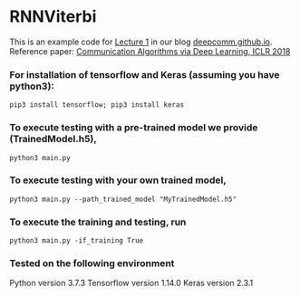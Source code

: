 # RNNViterbi

This is an example code for [Lecture 1](https://deepcomm.github.io/jekyll/pixyll/2020/02/01/learning-viterbi/) in our blog [deepcomm.github.io](https://deepcomm.github.io).  
Reference paper: [Communication Algorithms via Deep Learning, ICLR 2018](https://openreview.net/pdf?id=ryazCMbR-)

### For installation of tensorflow and Keras (assuming you have python3): 
``
pip3 install tensorflow; pip3 install keras
``

### To execute testing with a pre-trained model we provide (TrainedModel.h5),  
``
python3 main.py 
``

### To execute testing with your own trained model, 
``
python3 main.py --path_trained_model "MyTrainedModel.h5"
``


### To execute the training and testing, run 
``
python3 main.py -if_training True
``

### Tested on the following environment 
Python version 3.7.3
Tensorflow version 1.14.0
Keras version 2.3.1

